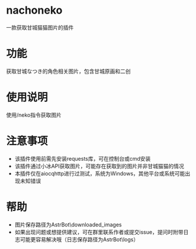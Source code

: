 # nachoneko
一款获取甘城猫猫图片的插件
# 功能
获取甘城なつき的角色相关图片，包含甘城原画和二创
# 使用说明
使用/neko指令获取图片
# 注意事项
* 该插件使用前需先安装requests库，可在控制台或cmd安装
* 该插件通过小冰API获取图片，可能存在获取到的图片并非甘城猫猫的情况
* 本插件仅在aiocqhttp进行过测试，系统为Windows，其他平台或系统可能出现未知错误
# 帮助
* 图片保存路径为AstrBot\downloaded_images
* 如果出现问题或想提供建议，可在群里联系作者或提交issue，提问时附带日志可能更容易解决哦（日志保存路径为AstrBot\logs）